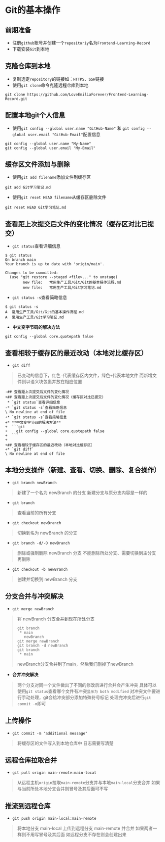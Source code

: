 # Git的基本操作

## 前期准备
* 注册`github`账号并创建一个`repositoriy`名为`Frontend-Learning-Record`
* 下载安装`Git`到本地

## 克隆仓库到本地
* 复制选定`repository`的链接如：`HTTPS`、`SSH`链接
* 使用`git clone`命令克隆远程仓库到本地
```git
git clone https://github.com/LoveEmiliaForever/Frontend-Learning-Record.git
```

## 配置本地git个人信息
* 使用`git config --global user.name "GitHub-Name"` 和 `git config --global user.email "GitHub-Email"`配置信息
```git
git config --global user.name "My-Name"
git config --global user.email "My-Email"
```

## 缓存区文件添加与删除
* 使用`git add filename`添加文件到缓存区
```git
git add Git学习笔记.md
```
* 使用`git reset HEAD filename`从缓存区删除文件
```git
git reset HEAD Git学习笔记.md
```

## 查看距上次提交后文件的变化情况（缓存区对比已提交）
* `git status`查看详细信息
```git
$ git status
On branch main
Your branch is up to date with 'origin/main'.

Changes to be committed:
  (use "git restore --staged <file>..." to unstage)
        new file:   常用生产工具/Git/Git的基本操作流程.md
        new file:   常用生产工具/Git学习笔记.md  
```
* `git status -s`查看简略信息
```git
$ git status -s
A  常用生产工具/Git/Git的基本操作流程.md
A  常用生产工具/Git学习笔记.md
```
* **中文变字节码的解决方法**
```git
git config --global core.quotepath false
```

## 查看相较于缓存区的最近改动（本地对比缓存区）
* `git diff`
> 已变动的信息下，红色`-`代表缓存区内文件，绿色`+`代表本地文件
> 而新增文件则以语义块包裹并放在相应位置

```git
-## 查看距上次提交后文件的变化情况
+## 查看距上次提交后文件的变化情况（缓存区对比已提交）
 * `git status`查看详细信息
-* `git status -s`查看简略信息
\ No newline at end of file
+* `git status -s`查看简略信息
+* **中文变字节码的解决方法**
+  ```git
+    git config --global core.quotepath false
+  ```
+
+## 查看相较于缓存区的最近改动（本地对比缓存区）
+* `git diff`
\ No newline at end of file
```

## 本地分支操作（新建、查看、切换、删除、复合操作）
* `git branch newBranch`
> 新建了一个名为 newBranch 的分支
> 新建分支与原分支内容是一样的
* `git branch`
> 查看当前的所有分支
* `git checkout newBranch`
> 切换到名为 newBranch 的分支
* `git branch -d/-D newBranch`
> 删除或强制删除 newBranch 分支
> 不能删除所处分支、需要切换到主分支再删除
* `git checkout -b newBranch`
> 创建并切换到 newBranch 分支

## 分支合并与冲突解决
* `git merge newBranch`
> 将 newBranch 分支合并到现在所处分支
> ```git
> git branch   
>  * main
>    newBranch
> git merge newBranch
> git branch -d newBranch
> git branch
>  * main
> ```
> newBranch分支合并到了main，然后我们删掉了newBranch
* **合并冲突解决**
> 两个分支对同一个文件做出了不同的修改后进行合并会产生冲突
> 具体可以使用`git status`查看哪个文件有冲突`显示为 both modified`
> 对冲突文件要进行手动处理，git会给冲突部分添加特殊符号标记
> 处理完冲突后进行`git commit -m`即可

## 上传操作
* `git commit -m "additional message"`
> 将缓存区的文件写入到本地仓库中
> 日志需要写清楚

## 远程仓库拉取合并
* `git pull origin main-remote:main-local`
> 从远程主机`origin`拉取`main-remote`分支并与本地`main-local`分支合并
> 如果与当前所处本地分支合并则冒号及其后面可不写

## 推流到远程仓库
* `git push origin main-local:main-remote`
> 将本地分支 main-local 上传到远程分支 main-remote 并合并
> 如果两者一样则不用写冒号及其后面
> 如远程分支不存在则会创建出来